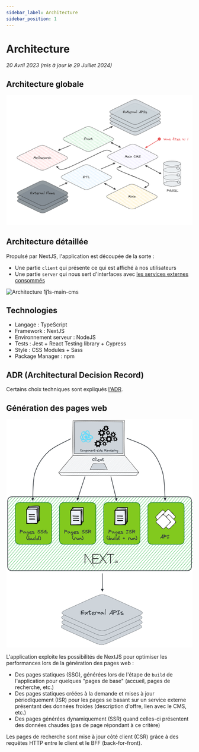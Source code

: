 ```yaml
---
sidebar_label: Architecture
sidebar_position: 1
---
```


# Architecture
_20 Avril 2023 (mis à jour le 29 Juillet 2024)_

## Architecture globale
![Architecture 1j1s-main-cms-global](../assets/1j1s-main-cms-architecture-globale.png)

## Architecture détaillée

Propulsé par NextJS, l'application est découpée de la sorte :
- Une partie `client` qui présente ce qui est affiché à nos utilisateurs
- Une partie `server` qui nous sert d'interfaces avec [les services externes consommés](./ecosysteme#services-externes)

![Architecture 1j1s-main-cms](../assets/1j1s-main-cms-architecture.svg)


## Technologies

* Langage : TypeScript
* Framework : NextJS
* Environnement serveur : NodeJS
* Tests : Jest + React Testing library + Cypress
* Style : CSS Modules + Sass
* Package Manager : npm


## ADR (Architectural Decision Record)

Certains choix techniques sont expliqués [l'ADR](../adr/ADR.md).


## Génération des pages web

![Génération des pages web](../assets/1j1s-main-cms-generation-pages.png)

L'application exploite les possibilités de NextJS pour optimiser les performances lors de la génération des pages web :
- Des pages statiques (SSG), générées lors de l'étape de `build` de l'application pour quelques "pages de base" (accueil, pages de recherche, etc.)
- Des pages statiques créées à la demande et mises à jour périodiquement (ISR) pour les pages se basant sur un service externe présentant des données froides (description d'offre, lien avec le CMS, etc.)
- Des pages générées dynamiquement (SSR) quand celles-ci présentent des données chaudes (pas de page répondant à ce critère)

Les pages de recherche sont mise à jour côté client (CSR) grâce à des requêtes HTTP entre le client et le BFF (back-for-front).
